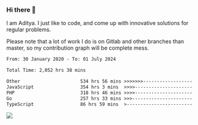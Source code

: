 ### Hi there 👋

I am Aditya. I just like to code, and come up with innovative solutions for regular problems.

Please note that a lot of work I do is on Gitlab and other branches than master, so my contribution graph will be complete mess.

<!--START_SECTION:waka-->

```txt
From: 30 January 2020 - To: 01 July 2024

Total Time: 2,052 hrs 38 mins

Other                      534 hrs 56 mins >>>>>>>------------------   26.06 %
JavaScript                 354 hrs 3 mins  >>>>---------------------   17.25 %
PHP                        318 hrs 46 mins >>>>---------------------   15.53 %
Go                         257 hrs 33 mins >>>----------------------   12.55 %
TypeScript                 86 hrs 59 mins  >------------------------   04.24 %
```

<!--END_SECTION:waka-->

![](https://komarev.com/ghpvc/?username=BrainBuzzer)

